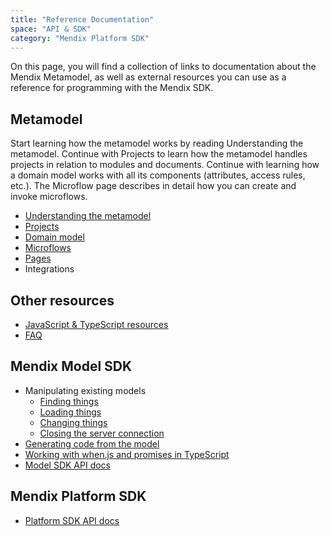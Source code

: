 ```yaml
---
title: "Reference Documentation"
space: "API & SDK"
category: "Mendix Platform SDK"
---
```

On this page, you will find a collection of links to documentation about the Mendix Metamodel, as well as external resources you can use as a reference for programming with the Mendix SDK.

## Metamodel

Start learning how the metamodel works by reading Understanding the metamodel. Continue with Projects to learn how the metamodel handles projects in relation to modules and documents. Continue with learning how a domain model works with all its components (attributes, access rules, etc.). The Microflow page describes in detail how you can create and invoke microflows. 

*   [Understanding the metamodel](understanding-the-metamodel)
*   [Projects](projects-metamodel)
*   [Domain model](domain-model-metamodel)
*   [Microflows](microflows-metamodel)
*   [Pages](pages-metamodel)
*   Integrations

## Other resources

*   [JavaScript & TypeScript resources](javascript-typescript-resources)
*   [FAQ](faq)

## Mendix Model SDK

*   Manipulating existing models
    *   [Finding things](finding-things-in-the-model)
    *   [Loading things](loading-units-and-elements)
    *   [Changing things](changing-things-in-the-model)
    *   [Closing the server connection](closing-the-server-connection)
*   [Generating code from the model](generating-code-from-the-model)
*   [Working with when.js and promises in TypeScript](working-with-when.js-and-promises-in-typescript)
*   [Model SDK API docs](https://apidocs.mendix.com/modelsdk/latest/index.html)

## Mendix Platform SDK

*   [Platform SDK API docs](https://apidocs.mendix.com/platformsdk/latest/)
